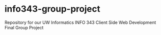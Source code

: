 # info343-group-project
Repository for our UW Informatics INFO 343 Client Side Web Development Final Group Project
